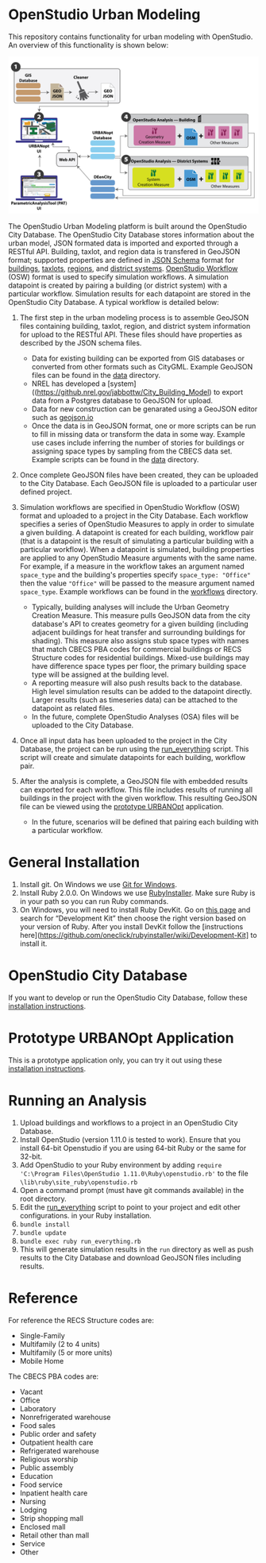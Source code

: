 # OpenStudio Urban Modeling

This repository contains functionality for urban modeling with OpenStudio. An overview of this functionality is shown below:

<img src="./overview.jpg" alt="Overview" width="600">

The OpenStudio Urban Modeling platform is built around the OpenStudio City Database.  The OpenStudio City Database stores information about the urban model, JSON formated data is imported and exported through a RESTful API.  Building, taxlot, and region data is transfered in GeoJSON format; supported properties are defined in [JSON Schema](http://json-schema.org/) format for [buildings](./schema/building_properties.json), [taxlots](./schema/taxlot_properties.json), [regions](./schema/taxlot_properties.json), and [district systems](./schema/district_system_properties.json).  [OpenStudio Workflow](https://github.com/NREL/OpenStudio-workflow-gem/blob/develop/spec/schema/osw.json) (OSW) format is used to specify simulation workflows.  A simulation datapoint is created by pairing a building (or district system) with a particular workflow.  Simulation results for each datapoint are stored in the OpenStudio City Database.  A typical workflow is detailed below:

1. The first step in the urban modeling process is to assemble GeoJSON files containing building, taxlot, region, and district system information for upload to the RESTful API. These files should have properties as described by the JSON schema files. 
    * Data for existing building can be exported from GIS databases or converted from other formats such as CityGML. Example GeoJSON files can be found in the [data](./data/) directory.
    * NREL has developed a [system]((https://github.nrel.gov/jabbottw/City_Building_Model) to export data from a Postgres database to GeoJSON for upload.
    * Data for new construction can be genarated using a GeoJSON editor such as [geojson.io](http://geojson.io/)
    * Once the data is in GeoJSON format, one or more scripts can be run to fill in missing data or transform the data in some way.  Example use cases include inferring the number of stories for buildings or assigning space types by sampling from the CBECS data set.  Example scripts can be found in the [data](./data/) directory.

1. Once complete GeoJSON files have been created, they can be uploaded to the City Database.  Each GeoJSON file is uploaded to a particular user defined project. 

1.  Simulation workflows are specified in OpenStudio Workflow (OSW) format and uploaded to a project in the City Database.  Each workflow specifies a series of OpenStudio Measures to apply in order to simulate a given building.  A datapoint is created for each building, workflow pair (that is a datapoint is the result of simulating a particular building with a particular workflow).  When a datapoint is simulated, building properties are applied to any OpenStudio Measure arguments with the same name.  For example, if a measure in the workflow takes an argument named `space_type` and the building's properties specify `space_type: "Office"` then the value `"Office"` will be passed to the measure argument named `space_type`.  Example workflows can be found in the [workflows](./workflows/) directory.

     * Typically, building analyses will include the Urban Geometry Creation Measure.  This measure pulls GeoJSON data from the city database's API to creates geometry for a given building (including adjacent buildings for heat transfer and surrounding buildings for shading).   This measure also assigns stub space types with names that match CBECS PBA codes for commercial buildings or RECS Structure codes for residential buildings.  Mixed-use buildings may have difference space types per floor, the primary building space type will be assigned at the building level.  
    * A reporting measure will also push results back to the database.  High level simulation results can be added to the datapoint directly.  Larger results (such as timeseries data) can be attached to the datapoint as related files.
    * In the future, complete OpenStudio Analyses (OSA) files will be uploaded to the City Database.

1. Once all input data has been uploaded to the project in the City Database, the project can be run using the [run_everything](./run_everything.rb) script.  This script will create and simulate datapoints for each building, workflow pair.

4.  After the analysis is complete, a GeoJSON file with embedded results can exported for each workflow.  This file includes results of running all buildings in the project with the given workflow.  This resulting GeoJSON file can be viewed using the [prototype URBANOpt](./electron_app) application.
    * In the future, scenarios will be defined that pairing each building with a particular workflow. 

# General Installation

1. Install git.  On Windows we use [Git for Windows](https://git-scm.com/download/win).
1. Install Ruby 2.0.0.  On Windows we use [RubyInstaller](http://rubyinstaller.org/downloads/).  Make sure Ruby is in your path so you can run Ruby commands.  
1. On Windows, you will need to install Ruby DevKit.  Go on [this page](http://rubyinstaller.org/downloads/) and search for “Development Kit” then choose the right version based on your version of Ruby.  After you install DevKit follow the [instructions here](https://github.com/oneclick/rubyinstaller/wiki/Development-Kit] to install it.

# OpenStudio City Database

If you want to develop or run the OpenStudio City Database, follow these [installation instructions](./website/README.md).

# Prototype URBANOpt Application

This is a prototype application only, you can try it out using these [installation instructions](./electron_appp/README.md).

# Running an Analysis

1. Upload  buildings and workflows to a project in an OpenStudio City Database.
1. Install OpenStudio (version 1.11.0 is tested to work). Ensure that you install 64-bit Openstudio if you are using 64-bit Ruby or the same for 32-bit.
1. Add OpenStudio to your Ruby environment by adding `require 'C:\Program Files\OpenStudio 1.11.0\Ruby\openstudio.rb'` to the file `\lib\ruby\site_ruby\openstudio.rb`
1. Open a command prompt (must have git commands available) in the root directory.
1. Edit the [run_everything](./run_everything.rb) script to point to your project and edit other configurations.
 in your Ruby installation.  
1. `bundle install`
1. `bundle update`
1. `bundle exec ruby run_everything.rb`
1. This will generate simulation results in the `run` directory as well as push results to the City Database and download GeoJSON files including results.

# Reference

For reference the RECS Structure codes are:

* Single-Family
* Multifamily (2 to 4 units)
* Multifamily (5 or more units)
* Mobile Home

The CBECS PBA codes are:

* Vacant
* Office
* Laboratory
* Nonrefrigerated warehouse
* Food sales
* Public order and safety
* Outpatient health care
* Refrigerated warehouse
* Religious worship
* Public assembly
* Education
* Food service
* Inpatient health care
* Nursing
* Lodging
* Strip shopping mall
* Enclosed mall
* Retail other than mall
* Service
* Other


